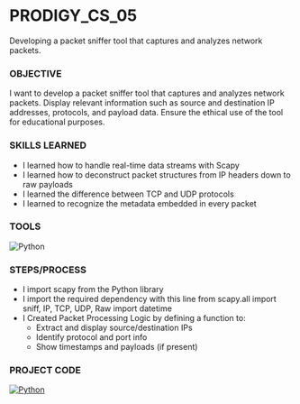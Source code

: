 # PRODIGY_CS_05
Developing a packet sniffer tool that captures and analyzes network packets.

### OBJECTIVE
I want to develop a packet sniffer tool that captures and analyzes network packets. Display relevant information such as source and destination IP addresses, protocols, and payload data. Ensure the ethical use of the tool for educational purposes.

### SKILLS LEARNED
* I learned how to handle real-time data streams with Scapy
* I learned how to deconstruct packet structures from IP headers down to raw payloads
* I learned the difference between TCP and UDP protocols
* I learned to recognize the metadata embedded in every packet


### TOOLS
![Python](https://img.shields.io/badge/Python-Language-3776AB?style=for-the-badge&logo=python&logoColor=white)


### STEPS/PROCESS
* I import scapy from the Python library
* I import the required dependency with this line from scapy.all import sniff, IP, TCP, UDP, Raw
import datetime
* I Created Packet Processing Logic by defining a function to:
  * Extract and display source/destination IPs
  * Identify protocol and port info
  * Show timestamps and payloads (if present)

### PROJECT CODE
[![Python](https://img.shields.io/badge/Python-Task_Code-3776AB?style=for-the-badge&logo=python&logoColor=white)](https://github.com/Mayorb909/PRODIGY_CS_05/blob/main/Code)
